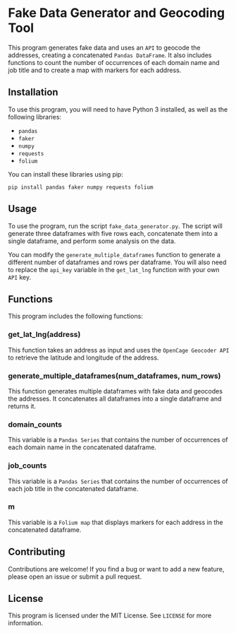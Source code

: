 # Fake Data Generator and Geocoding Tool

This program generates fake data and uses an `API` to geocode the addresses, creating a concatenated `Pandas DataFrame`. It also includes functions to count the number of occurrences of each domain name and job title and to create a map with markers for each address.

## Installation

To use this program, you will need to have Python 3 installed, as well as the following libraries:

- `pandas`
- `faker`
- `numpy`
- `requests`
- `folium`

You can install these libraries using pip:

```
pip install pandas faker numpy requests folium
```

## Usage

To use the program, run the script `fake_data_generator.py`. The script will generate three dataframes with five rows each, concatenate them into a single dataframe, and perform some analysis on the data. 

You can modify the `generate_multiple_dataframes` function to generate a different number of dataframes and rows per dataframe. You will also need to replace the `api_key` variable in the `get_lat_lng` function with your own `API` key.

## Functions

This program includes the following functions:

### get_lat_lng(address)

This function takes an address as input and uses the `OpenCage Geocoder API` to retrieve the latitude and longitude of the address.

### generate_multiple_dataframes(num_dataframes, num_rows)

This function generates multiple dataframes with fake data and geocodes the addresses. It concatenates all dataframes into a single dataframe and returns it.

### domain_counts

This variable is a `Pandas Series` that contains the number of occurrences of each domain name in the concatenated dataframe.

### job_counts

This variable is a `Pandas Series` that contains the number of occurrences of each job title in the concatenated dataframe.

### m

This variable is a `Folium map` that displays markers for each address in the concatenated dataframe.

## Contributing

Contributions are welcome! If you find a bug or want to add a new feature, please open an issue or submit a pull request. 

## License

This program is licensed under the MIT License. See `LICENSE` for more information.
